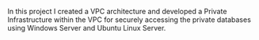 In this project I created a VPC architecture and developed a Private Infrastructure within the VPC for securely accessing the private databases using Windows Server and Ubuntu Linux Server.

